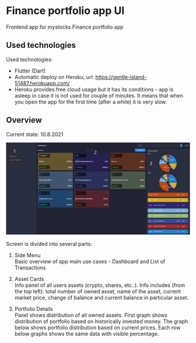 # Finance portfolio app UI

Frontend app for mystocks Finance portfolio app

## Used technologies

Used technologies:

- Flutter (Dart)
- Automatic deploy on Heroku, url: https://gentle-island-51487.herokuapp.com/
- Heroku provides free cloud usage but it has its conditions - app is asleep in case it is not used for couple of minutes. It means that when you open the app for the first time (after a while) it is very slow.

## Overview

Current state:
 10.8.2021<br/>
 
 ![now](https://github.com/EvaKozakova26/Finance_Portfolio_UI/blob/master/sources/overview3.PNG "Now")<br/>
 
 Screen is divided into several parts: <br/>
 
1. Side Menu  
 Basic overview of app main use cases - Dashboard and List of Transactions

2. Asset Cards  
 Info panel of all users assets (crypto, shares, etc..). Info includes (from the top left): total number of owned asset, name of the asset, current market price, change of balance and current balance in particular asset.
 
3. Portfolio Details  
 Panel shows distribution of all owned assets. First graph shows distribution of portfolio based on historically invested money. The graph below shows portfolio distribution
 based on current prices. Each row below graphs shows the same data with visible percentage.
